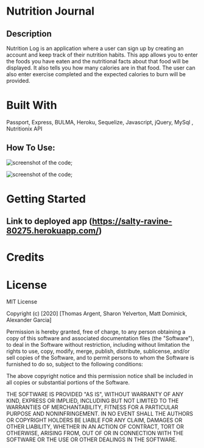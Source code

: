 # Nutrition Journal

Description
---

Nutrition Log is an application where a user can sign up by creating an account and keep track of their nutrition habits.  This app allows you to enter the foods you have eaten and the nutritional facts about that food will be displayed. It also tells you how many calories are in that food.  The user can also enter exercise completed and the expected calories to burn will be provided. 

# Built With
 
Passport, Express, BULMA, Heroku, Sequelize, Javascript, jQuery, MySql
, Nutritionix API

How To Use:
---

![screenshot of the code](./public/assets/images/gif2.gif);



![screenshot of the code](./public/assets/images/gif.gif);


# Getting Started
Link to deployed app (https://salty-ravine-80275.herokuapp.com/)
---


# Credits



# License
MIT License

Copyright (c) [2020] [Thomas Argent, Sharon Yelverton, Matt Dominick, Alexander Garcia]

Permission is hereby granted, free of charge, to any person obtaining a copy of this software and associated documentation files (the "Software"), to deal in the Software without restriction, including without limitation the rights to use, copy, modify, merge, publish, distribute, sublicense, and/or sell copies of the Software, and to permit persons to whom the Software is furnished to do so, subject to the following conditions:

The above copyright notice and this permission notice shall be included in all copies or substantial portions of the Software.

THE SOFTWARE IS PROVIDED "AS IS", WITHOUT WARRANTY OF ANY KIND, EXPRESS OR IMPLIED, INCLUDING BUT NOT LIMITED TO THE WARRANTIES OF MERCHANTABILITY, FITNESS FOR A PARTICULAR PURPOSE AND NONINFRINGEMENT. IN NO EVENT SHALL THE AUTHORS OR COPYRIGHT HOLDERS BE LIABLE FOR ANY CLAIM, DAMAGES OR OTHER LIABILITY, WHETHER IN AN ACTION OF CONTRACT, TORT OR OTHERWISE, ARISING FROM, OUT OF OR IN CONNECTION WITH THE SOFTWARE OR THE USE OR OTHER DEALINGS IN THE SOFTWARE.